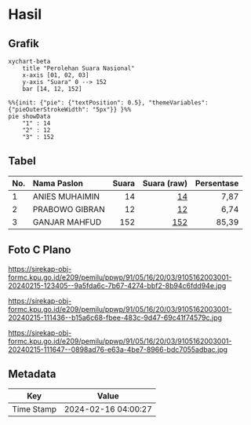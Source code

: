 # Hasil

## Grafik

```mermaid
xychart-beta
    title "Perolehan Suara Nasional"
    x-axis [01, 02, 03]
    y-axis "Suara" 0 --> 152
    bar [14, 12, 152]
```

```mermaid
%%{init: {"pie": {"textPosition": 0.5}, "themeVariables": {"pieOuterStrokeWidth": "5px"}} }%%
pie showData
    "1" : 14
    "2" : 12
    "3" : 152
```

## Tabel

| No. | Nama Paslon    | Suara | Suara (raw) | Persentase |
|:--- |:-------------- | -----:| -----------:| ----------:|
| 1   | ANIES MUHAIMIN | 14    | [14][p-1]   | 7,87       |
| 2   | PRABOWO GIBRAN | 12    | [12][p-2]   | 6,74       |
| 3   | GANJAR MAHFUD  | 152   | [152][p-3]  | 85,39      |


[p-1]: https://github.com/gigit-pemilu/pemilu-2024/blob/main/pilpres/hitung-suara/sub/91-papua/sub/05-kepulauan-yapen/sub/16-yawakukat/sub/2003-sanayoka/sub/001-tps/sub/paslon-1.txt
[p-2]: https://github.com/gigit-pemilu/pemilu-2024/blob/main/pilpres/hitung-suara/sub/91-papua/sub/05-kepulauan-yapen/sub/16-yawakukat/sub/2003-sanayoka/sub/001-tps/sub/paslon-2.txt
[p-3]: https://github.com/gigit-pemilu/pemilu-2024/blob/main/pilpres/hitung-suara/sub/91-papua/sub/05-kepulauan-yapen/sub/16-yawakukat/sub/2003-sanayoka/sub/001-tps/sub/paslon-3.txt

## Foto C Plano

https://sirekap-obj-formc.kpu.go.id/e209/pemilu/ppwp/91/05/16/20/03/9105162003001-20240215-123405--9a5fda6c-7b67-4274-bbf2-8b94c6fdd94e.jpg

https://sirekap-obj-formc.kpu.go.id/e209/pemilu/ppwp/91/05/16/20/03/9105162003001-20240215-111436--b15a6c68-fbee-483c-9d47-69c41f74579c.jpg

https://sirekap-obj-formc.kpu.go.id/e209/pemilu/ppwp/91/05/16/20/03/9105162003001-20240215-111647--0898ad76-e63a-4be7-8966-bdc7055adbac.jpg


## Metadata

| Key        | Value               |
| ---------- | ------------------- |
| Time Stamp | 2024-02-16 04:00:27 |



